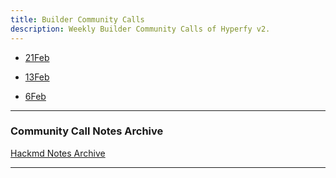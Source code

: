 ```yaml
---
title: Builder Community Calls
description: Weekly Builder Community Calls of Hyperfy v2.
---
```


- [21Feb](/community/calls/21feb)

- [13Feb](/community/calls/13feb)

- [6Feb](/community/calls/6feb)


---

### Community Call Notes Archive

[Hackmd Notes Archive](https://hackmd.io/@RealmWeaver/SkLMyAIvye/https%3A%2F%2Fhackmd.io%2FJ_kkv45SQMWMVi5bpU1naw)

---

